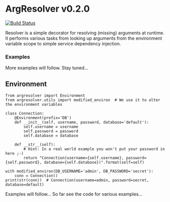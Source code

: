 # ArgResolver v0.2.0

[![Build Status](https://travis-ci.org/HazardDede/argresolver.svg?branch=master)](https://travis-ci.org/HazardDede/argresolver)

Resolver is a simple decorator for resolving (missing) arguments at runtime.
It performs various tasks from looking up arguments from the environment variable scope to simple service dependency injection.

### Examples

More examples will follow. Stay tuned...

## Environment

    from argresolver import Environment
    from argresolver.utils import modified_environ  # We use it to alter the environment variables

    class Connection:
        @Environment(prefix='DB')
        def __init__(self, username, password, database='default'):
            self.username = username
            self.password = password
            self.database = database

        def __str__(self):
            # Hint: In a real world example you won't put your password in here ;-)
            return "Connection(username={self.username}, password={self.password}, database={self.database})".format(self=self)

    with modified_environ(DB_USERNAME='admin', DB_PASSWORD='secret'):
        conn = Connection()
    print(str(conn))  # Connection(username=admin, password=secret, database=default)


Examples will follow...
So far see the code for various examples...

